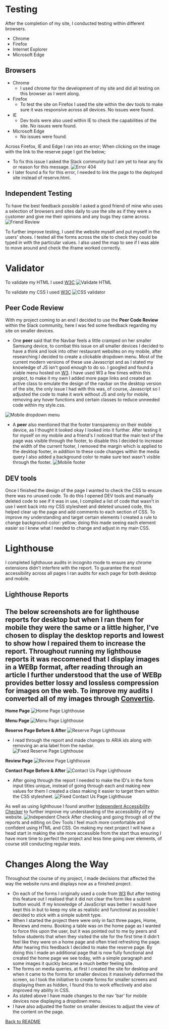 # Testing 
After the completion of my site, I conducted testing within different browsers.
- Chrome
- Firefox 
- Internet Explorer 
- Microsoft Edge 

## Browsers 
- Chrome 
  - I used chrome for the development of my site and did all testing on this browser as I went along. 
- Firefox 
  - To test the site on Firefox I used the site within the dev tools to make sure it was responsive across all devices. No issues were found.
- IE 
  - Dev tools were also used within IE to check the capabilities of the site. No issues were found.
- Microsoft Edge 
  - No issues were found. 

Across Firefox, IE and Edge I ran into an error; When clicking on the image with the link to the reserve page I got the below; 
- To fix this issue I asked the Slack community but I am yet to hear any fix or reason for this message. 
![Error 404](assets/docs/images/error-display.png) 
- I later found a fix for this error, I needed to link the page to the deployed site instead of reserve.html.  

## Independent Testing 
To have the best feedback possible I asked a good friend of mine who uses a selection of browsers and sites daily to use the site as if they were a customer and give me their opinions and any bugs they came across. 
![Friend Review](assets/docs/images/friend-review.png)

To further improve testing, I used the website myself and put myself in the users' shoes. I tested all the forms across the site to check they could be typed in with the particular values. I also used the map to see if I was able to move around and check the iframe worked correctly. 

# Validator 
To validate my HTML I used [W3C](https://validator.w3.org/) 
![Validate HTML](assets/docs/images/html-validate.png)

To validate my CSS I used [W3C](https://jigsaw.w3.org/css-validator/)
![CSS validator](assets/docs/images/css-validate.png)

## Peer Code Review 
With my project coming to an end I decided to use the **Peer Code Review** within the Slack community, here I was fed some feedback regarding my site on smaller devices. 
- One **peer** said that the Navbar feels a little cramped on her smaller Samsung device, to combat this issue on all smaller devices I decided to have a think and look into other restaurant websites on my mobile, after researching I decided to create a clickable dropdown menu. Most of the current modern versions of these use Javascript and as I stated my knowledge of JS isn't good enough to do so. I googled and found a viable menu hosted on [W3](https://www.w3schools.com/howto/howto_js_dropdown.asp). I have used W3 a few times within this project, to make it my own I added more page links and created an active class to emulate the design of the navbar on the desktop version of the site, the only issue I had with this was, of course, Javascript so I adjusted the code to make it work without JS and only for mobile, removing any hover functions and certain classes to reduce unneeded code within my style.css. 


![Mobile dropdown menu](assets/docs/images/mobile.nav.png)

- A **peer** also mentioned that the footer transparency on their mobile device, as I thought it looked okay I looked into it further. After testing it for myself on my mobile and a friend's I noticed that the main text of the page was visible through the footer, to disable this I decided to increase the width of the current footer, I removed the margin which is applied to the desktop footer, in addition to these code changes within the media query I also added a background color to make sure text wasn't visible through the footer. 
![Mobile footer](assets/docs/images/mobile-footer.png)
## DEV tools
Once I finished the design of the page I wanted to check the CSS to ensure there was no unused code. To do this I opened DEV tools and manually deleted code to see if it was in use, I compiled a list of code that wasn't in use I went back into my CSS stylesheet and deleted unused code, this helped clear up the page and add comments to each section of CSS. 
To improve my understanding and target certain elements I created a rule to change background-color: yellow; doing this made seeing each element easier so I knew what I needed to change and adjust in my main CSS. 

# Lighthouse 
I completed lighthouse audits in incognito mode to ensure any chrome extensions didn't interfere with the report.
To guarantee the most accessibility across all pages I ran audits for each page for both desktop and mobile. 

## Lighthouse Reports
The below screenshots are for lighthouse reports for desktop but when I ran them for mobile they were the same or a little higher, I've chosen to display the desktop reports and lowest to show how I repaired them to increase the report. 
Throughout running my lighthouse reports it was reccomened that I display images in a WEBp format, after reading through an article I further understood that the use of WEBp provides better lossy and lossless compression for images on the web. 
To improve my audits I converted all of my images through [Convertio](https://convertio.co/png-webp/). 
--- 

**Home Page**
![Home Page Lighthouse](/assets/docs/images/index.lighthouse.png)

**Menu Page**
![Menu Page Lighthouse](/assets/docs/images/menu.lighthouse.png)

**Reserve Page Before & After**
![Reserve Page Lighthouse](/assets/docs/images/reserve.lighthouse.png)
  - I read through the report and made changes to ARIA ids along with removing an aria label from the navbar. 
![Fixed Reserve Page Lighthouse](/assets/docs/images/fix.reserve.lighthouse.png)

**Review Page** 
![Review Page Lighthouse](/assets/docs/images/reviews.lighthouse.png)

**Contact Page Before & After**
![Contact Us Page Lighthouse](/assets/docs/images/contact.lighthouse.png)
  - After going through the report I needed to make the ID's in the form input titles unique, instead of going through each and making new values for them I created a class making it easier to target them within the CSS stylesheet.
![Fixed Contact Us Page Lighthouse](/assets/docs/images/new.contact.lighthouse.png)

As well as using lighthouse I found another [Independent Accessibility Checker](https://www.siteimprove.com/) to further improve my understanding of the accessibility of my website. 
![Independent Check](assets/docs/images/self-check.png)
After checking and going through all of the reports and editing on Dev Tools I feel much more comfortable and confident using HTML and CSS. On making my next project I will have a head start in making the site more accessible from the start thus ensuring I have more time to perfect the project and less time going over elements, of course still conducting regular tests.

# Changes Along the Way 
Throughout the course of my project, I made decisions that affected the way the website runs and displays now as a finished project. 
- On each of the forms I originally used a code from [W3](https://www.w3schools.com/html/tryit.asp?filename=tryhtml_input_button) But after testing this feature out I realised that it did not clear the form like a submit button would. If my knowledge of JavaScript was better I would have kept this in but to keep my site as realistic and functional as possible I decided to stick with a simple submit type. 
- When I started the project there were only in fact three pages, Home, Reviews and menu. Booking a table was on the home page as I wanted to force this upon the user, but it was pointed out to me by peers and fellow students that when they visited the site for the first time it didn't feel like they were on a home page and often tried refreshing the page. After hearing this feedback I decided to make the reserve page. By doing this I made an additional page that is now fully functional and created the home page we see today, with a simple paragraph and some images it quickly became a much better feeling site. 
- The forms on media queries, at first I created the site for desktop and when it came to the forms for smaller devices it massively deformed the screen, so I took the initiative to create forms for smaller screens and displaying them as hidden, I found this to work effectively and also improved my ability in CSS. 
- As stated above I have made changes to the nav 'bar' for mobile devices now displaying a dropdown menu. 
- I have also adjusted the footer on smaller devices to adjust the view of the content on the page.


 [Back to README](/README.md) 





    
